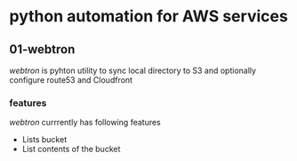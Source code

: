 # python automation for AWS services

## 01-webtron

*webtron* is pyhton utility to sync local directory to S3 and optionally configure route53 and Cloudfront

### features

*webtron* currrently has following features

- Lists bucket
- List contents of the bucket